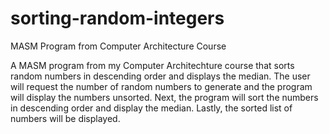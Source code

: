 # sorting-random-integers
MASM Program from Computer Architecture Course

A MASM program from my Computer Architechture course that sorts random numbers in descending order and displays the median. The user will 
request the number of random numbers to generate and the program will display the numbers unsorted. Next, the program will sort the 
numbers in descending order and display the median. Lastly, the sorted list of numbers will be displayed.
